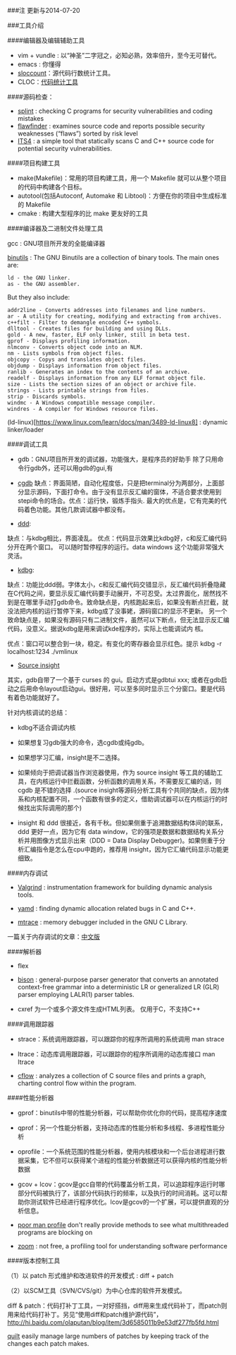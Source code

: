 ###注
   更新与2014-07-20
   
###工具介绍

####编辑器及编辑辅助工具
* vim + vundle : 以“神圣”二字冠之，必知必熟，效率倍升，至今无可替代。
* emacs : 你懂得
* [sloccount](http://www.dwheeler.com/sloccount/)：源代码行数统计工具。
* CLOC：[代码统计工具](http://sourceforge.net/projects/cloc/files/)

####源码检查：
 
* [splint](www.splint.org/) : checking C programs for security vulnerabilities and coding mistakes
* [flawfinder](http://www.dwheeler.com/flawfinder/) : examines source code and reports possible security weaknesses (“flaws”) sorted by risk level
* [ITS4](www.cigital.com/its4) : a simple tool that statically scans C and C++ source code for potential security vulnerabilities. 

####项目构建工具

* make(Makefile)：常用的项目构建工具，用一个 Makefile 就可以从整个项目的代码中构建各个目标。
* autotool(包括Autoconf, Automake 和 Libtool)：方便在你的项目中生成标准的 Makefile
* cmake : 构建大型程序的比 make 更友好的工具

####编译器及二进制文件处理工具

gcc : GNU项目所开发的全能编译器

[binutils](http://www.gnu.org/software/binutils/) :  The GNU Binutils are a collection of binary tools. The main ones are:

    ld - the GNU linker.
    as - the GNU assembler.

But they also include:

    addr2line - Converts addresses into filenames and line numbers.
    ar - A utility for creating, modifying and extracting from archives.
    c++filt - Filter to demangle encoded C++ symbols.
    dlltool - Creates files for building and using DLLs.
    gold - A new, faster, ELF only linker, still in beta test.
    gprof - Displays profiling information.
    nlmconv - Converts object code into an NLM.
    nm - Lists symbols from object files.
    objcopy - Copys and translates object files.
    objdump - Displays information from object files.
    ranlib - Generates an index to the contents of an archive.
    readelf - Displays information from any ELF format object file.
    size - Lists the section sizes of an object or archive file.
    strings - Lists printable strings from files.
    strip - Discards symbols.
    windmc - A Windows compatible message compiler.
    windres - A compiler for Windows resource files.

(ld-linux)[https://www.linux.com/learn/docs/man/3489-ld-linux8] : dynamic linker/loader

####调试工具

* gdb：GNU项目所开发的调试器，功能强大，是程序员的好助手
除了只用命令行gdb外，还可以用gdb的gui,有

* [cgdb](http://cgdb.github.io/) 缺点：界面简陋，自动化程度低，只是把terminal分为两部分，上面部分显示源码，下面打命令。由于没有显示反汇编的窗体，不适合要求使用到 stepi命令的场合。优点：运行快，锻炼手指头. 最大的优点是，它有完美的代码着色功能。其他几款调试器中都没有。

* [ddd](http://www.gnu.org/software/ddd/): 

缺点：与kdbg相比，界面凌乱。
优点：代码显示效果比kdbg好，c和反汇编代码分开在两个窗口。 可以随时暂停程序的运行。data windows 这个功能非常强大灵活。

* [kdbg](http://www.kdbg.org/):

缺点：功能比ddd弱。字体太小，c和反汇编代码交错显示，反汇编代码折叠隐藏在C代码之间，要显示反汇编代码要手动展开，不可忍受。太过界面化，居然找不到是在哪里手动打gdb命令。致命缺点是，内核跑起来后，如果没有断点拦截，就没法把内核的运行暂停下来，kdbg成了没事姥，源码窗口的显示不更新。 另一个致命缺点是，如果没有源码只有二进制文件，虽然可以下断点，但无法显示反汇编代码，没意义。据说kdbg是用来调试kde程序的，实际上也能调试内 核。

优点：窗口可以整合到一块，稳定。有变化的寄存器会显示红色。提示 kdbg -r localhost:1234 ./vmlinux

* [Source insight](http://www.sourceinsight.com/prodinfo.html)

其实，gdb自带了一个基于 curses 的 gui。启动方式是gdbtui xxx; 或者在gdb启动之后用命令layout启动gui。很好用，可以至多同时显示三个分窗口。要是代码有着色功能就好了。

针对内核调试的总结：

* kdbg不适合调试内核

* 如果想复习gdb强大的命令，选cgdb或纯gdb。

* 如果想学习汇编，insight是不二选择。

* 如果倾向于把调试器当作浏览器使用，作为 source insight 等工具的辅助工具，在内核运行中拦截函数，分析函数的调用关系，不需要反汇编的话，则 cgdb 是不错的选择 .(source insight等源码分析工具有个共同的缺点，因为体系和内核配置不同，一个函数有很多的定义，借助调试器可以在内核运行的时候找出实际调用的那个)

* insight 和 ddd 很接近，各有千秋。但如果侧重于追溯数据结构体间的联系，ddd 更好一点，因为它有 data window，它的强项是数据和数据结构关系分析并用图像方式显示出来（DDD = Data Display Debugger)。如果侧重于分析汇编指令是怎么在cpu中跑的，推荐用 insight，因为它汇编代码显示功能更细致。

####内存调试

* [Valgrind](http://valgrind.org/) :  instrumentation framework for building dynamic analysis tools.
                         
* [yamd](http://www.cs.hmc.edu/~nate/yamd/) : finding dynamic allocation related bugs in C and C++.

* [mtrace](http://en.wikipedia.org/wiki/Mtrace) : memory debugger included in the GNU C Library.
          
一篇关于内存调试的文章：[中文版](http://www.ibm.com/developerworks/cn/linux/sdk/l-debug/index.html#resource) 

####解析器

* flex

* [bison](https://www.gnu.org/software/bison/) : general-purpose parser generator that converts an annotated context-free grammar into a deterministic LR or generalized LR (GLR) parser employing LALR(1) parser tables.

* cxref   为一个或多个源文件生成HTML列表。 仅用于C，不支持C++
          
####调用跟踪器

* strace：系统调用跟踪器，可以跟踪你的程序所调用的系统调用 man strace

* ltrace：动态库调用跟踪器，可以跟踪你的程序所调用的动态库接口 man ltrace

* [cflow](http://www.gnu.org/software/cflow/) : analyzes a collection of C source files and prints a graph, charting control flow within the program. 
		    

####性能分析器

* gprof：binutils中带的性能分析器，可以帮助你优化你的代码，提高程序速度

* qprof：另一个性能分析器，支持动态库的性能分析和多线程、多进程性能分析

* oprofile：一个系统范围的性能分析器，使用内核模块和一个后台进程进行数据采集，它不但可以获得某个进程的性能分析数据还可以获得内核的性能分析数据

* gcov + lcov：gcov是gcc自带的代码覆盖分析工具，可以追踪程序运行时哪部分代码被执行了，该部分代码执行的频率，以及执行的时间消耗。这可以帮助你测试软件已经进行程序优化。lcov是gcov的一个扩展，可以提供直观的分析信息。

* [poor man profile](http://poormansprofiler.org/) don't really provide methods to see what multithreaded programs are blocking on

* [zoom](http://www.rotateright.com/) : not free, a profiling tool for understanding software performance

####版本控制工具

（1）以 patch 形式维护和改进软件的开发模式 : diff + patch 

（2）以SCM工具（SVN/CVS/git）为中心仓库的软件开发模式。

 diff & patch：代码打补丁工具，一对好搭挡，diff用来生成代码补丁，而patch则用来给代码打补丁。另见“使用diff和patch维护源代码”，http://hi.baidu.com/olaputan/blog/item/3d6585011b9e53df277fb5fd.html

[quilt](http://savannah.nongnu.org/projects/quilt)  easily manage large numbers of patches by keeping track of the changes each patch makes.





























   



   
  
  

